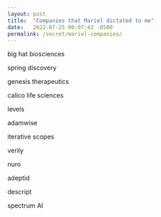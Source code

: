 ```yaml
---
layout: post
title:  "Companies that Mariel dictated to me"
date:   2022-07-25 00:07:43 -0500
permalink: /secret/mariel-companies/
---
```


big hat biosciences

spring discovery

genesis therapeutics

calico life sciences

levels

adamwise

iterative scopes

verily

nuro

adeptid

descript

spectrum AI